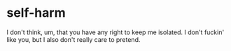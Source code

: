 # self-harm

I don't think, um, that you have any right to keep me isolated. I don't fuckin' like you, but I also don't really care to pretend.